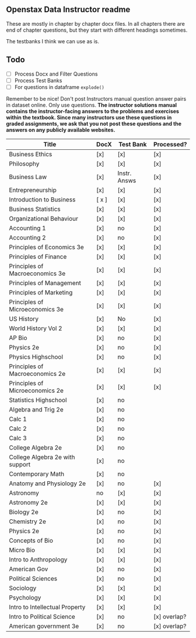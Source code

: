 ## Openstax Data Instructor readme
These are mostly in chapter by chapter docx files.
In all chapters there are end of chapter questions, but they start with different headings sometimes.

The testbanks I think we can use as is.

## Todo

- [ ] Process Docx and Filter Questions
- [ ] Process Test Banks
- [ ] For questions in dataframe `explode()`

Remember to be nice! Don't post Instructors manual question answer pairs in dataset online.
Only use questions.
	**The instructor solutions manual contains the instructor-facing answers to the problems and exercises within the textbook. Since many instructors use these questions in graded assignments, we ask that you not post these questions and the answers on any publicly available websites.**

| Title                           | DocX  | Test Bank    | Processed? |
| ------------------------------- | ----- | ------------ | ---------- |
| Business Ethics                 | [x]   | [x]          | [x]        |
| Philosophy                      | [x]   | [x]          | [x]        |
| Business Law                    | [x]   | Instr. Answs | [x]        |
| Entrepreneurship                | [x]   | [x]          | [x]        |
| Introduction to Business        | [ x ] | [x]          | [x]        |
| Business Statistics             | [x]   | [x]          | [x]        |
| Organizational Behaviour        | [x]   | [x]          | [x]        |
| Accounting 1                    | [x]   | no           | [x]        |
| Accounting 2                    | [x]   | no           | [x]        |
| Principles of Economics 3e      | [x]   | [x]          | [x] |
| Principles of Finance           | [x]   | [x]          | [x]         |
| Principles of Macroeconomics 3e | [x]   | [x]          | [x] |
| Principles of Management        | [x]   | [x]          | [x]          |
| Principles of Marketing         | [x]   | [x]          | [x] |
| Principles of Microeconomics 3e | [x]   | [x]          | [x] |
| US History                      | [x]   | No           | [x]        |
| World History Vol 2             | [x]   | [x]          | [x]        |
| AP Bio                          | [x]   | no           | [x]        |
| Physics 2e                      | [x]   | no           | [x]        |
| Physics Highschool              | [x]   | no           | [x]        |
| Principles of Macroeconomics 2e | [x]   | [x]          | [x] |
| Principles of Microeconomics 2e | [x]   | [x]          | [x] |
| Statistics Highschool           | [x]   | no           |            |
| Algebra and Trig 2e             | [x]   | no           |            |
| Calc 1                          | [x]   | no           |            |
| Calc 2                          | [x]   | no           |            |
| Calc 3                          | [x]   | no           |            |
| College Algebra 2e              | [x]   | no           |            |
| College Algebra 2e with support | [x]   | no           |            |
| Contemporary Math               | [x]   | no           |            |
| Anatomy and Physiology 2e       | [x]   | no           | [x]        |
| Astronomy                       | no    | [x]          | [x]        |
| Astronomy 2e                    | [x]   | [x]          | [x]        |
| Biology 2e                      | [x]   | no           | [x]        |
| Chemistry 2e                    | [x]   | no           | [x]        |
| Physics 2e                      | [x]   | no           | [x]        |
| Concepts of Bio                 | [x]   | no           | [x]        |
| Micro Bio                       | [x]   | [x]          | [x]        |
| Intro to Anthropology           | [x]   | [x]          | [x]        |
| American Gov                    | [x]   | no           | [x]        |
| Political Sciences              | [x]   | no           | [x]        |
| Sociology                       | [x]   | [x]          | [x]        |
| Psychology                      | [x]   | [x]          | [x]        |
| Intro to Intellectual Property | [x] | [x] |[x]  |
| Intro to Political Science | [x] | no | [x] overlap?|
| American government 3e | [x] | no |  [x] overlap?|
